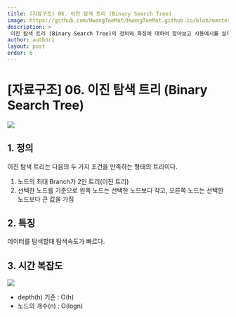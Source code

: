 ```yaml
---
title: (자료구조) 06. 이진 탐색 트리 (Binary Search Tree)
image: https://github.com/HwangToeMat/HwangToeMat.github.io/blob/master/Computer-Science/image/06.tree/bigo.jpg?raw=true
description: >
 이진 탐색 트리 (Binary Search Tree)의 정의와 특징에 대하여 알아보고 사용예시를 살펴본다.
author: author1
layout: post
order: 6
---
```


# [자료구조] 06. 이진 탐색 트리 (Binary Search Tree)

<img src="https://www.mathwarehouse.com/programming/images/binary-search-tree/binary-search-tree-insertion-animation.gif?raw=true" style="max-width:100%;margin-left: auto; margin-right: auto; display: block;">

## 1. 정의

이진 탐색 트리는 다음의 두 가지 조건을 만족하는 형태의 트리이다.

1. 노드의 최대 Branch가 2인 트리(이진 트리)
2. 선택한 노드를 기준으로 왼쪽 노드는 선택한 노드보다 작고, 오른쪽 노드는 선택한 노드보다 큰 값을 가짐 

## 2. 특징

데이터를 탐색할때 탐색속도가 빠르다.

## 3. 시간 복잡도

<img src="https://www.mathwarehouse.com/programming/images/binary-search-tree/binary-search-tree-sorted-array-animation.gif?raw=true" style="max-width:100%;margin-left: auto; margin-right: auto; display: block;">

- depth(h) 기준 : O(h)
- 노드의 개수(n) : O(logn)
